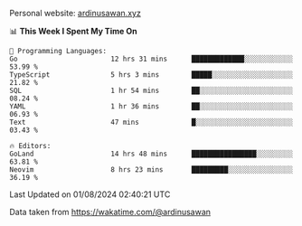 Personal website: [ardinusawan.xyz](https://ardinusawan.xyz)

<!--START_SECTION:waka-->
📊 **This Week I Spent My Time On** 

```text
💬 Programming Languages: 
Go                       12 hrs 31 mins      █████████████░░░░░░░░░░░░   53.99 % 
TypeScript               5 hrs 3 mins        █████░░░░░░░░░░░░░░░░░░░░   21.82 % 
SQL                      1 hr 54 mins        ██░░░░░░░░░░░░░░░░░░░░░░░   08.24 % 
YAML                     1 hr 36 mins        ██░░░░░░░░░░░░░░░░░░░░░░░   06.93 % 
Text                     47 mins             █░░░░░░░░░░░░░░░░░░░░░░░░   03.43 % 

🔥 Editors: 
GoLand                   14 hrs 48 mins      ████████████████░░░░░░░░░   63.81 % 
Neovim                   8 hrs 23 mins       █████████░░░░░░░░░░░░░░░░   36.19 % 
```


 Last Updated on 01/08/2024 02:40:21 UTC
<!--END_SECTION:waka-->
Data taken from https://wakatime.com/@ardinusawan
